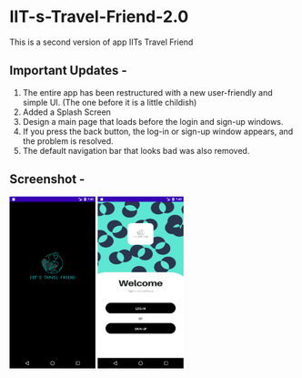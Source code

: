 # IIT-s-Travel-Friend-2.0

This is a second version of app IITs Travel Friend

## Important Updates -

1. The entire app has been restructured with a new user-friendly and simple UI. (The one before it is a little childish)
2. Added a Splash Screen
3. Design a main page that loads before the login and sign-up windows.
4. If you press the back button, the log-in or sign-up window appears, and the problem is resolved.
5. The default navigation bar that looks bad was also removed.

## Screenshot -

<img src="https://github.com/karansinghkushwah1/IIT-s-Travel-Friend-2.0/blob/master/screenshot_app/Screenshot_1671113980.png" width=30% height=30% style="display: inline-block;">

<img src="https://github.com/karansinghkushwah1/IIT-s-Travel-Friend-2.0/blob/master/screenshot_app/Screenshot_1671113986.png" width=30% height=30% style="display: inline-block;">
